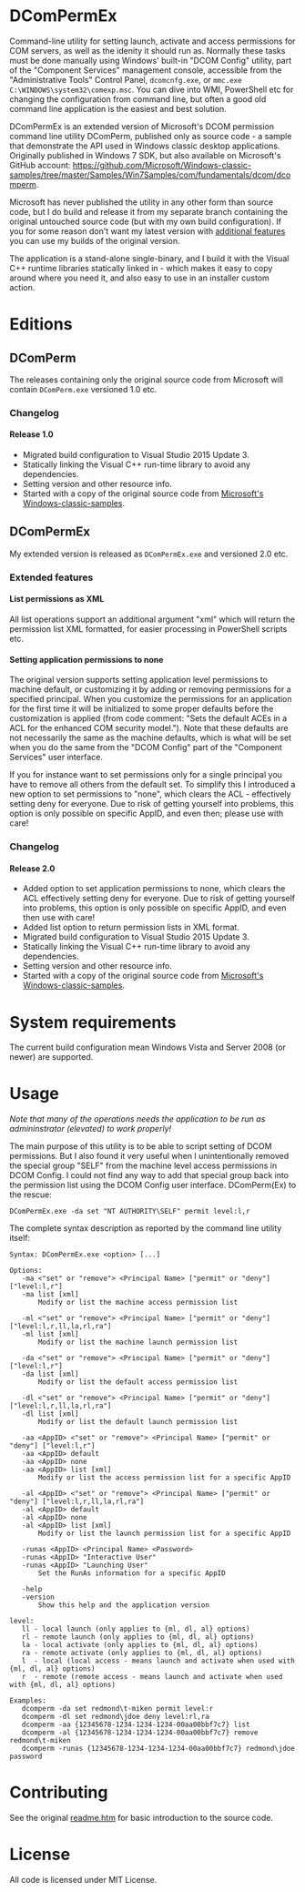 DComPermEx
==========

Command-line utility for setting launch, activate and access permissions for COM servers,
as well as the idenity it should run as. Normally these tasks must be done manually
using Windows' built-in "DCOM Config" utility, part of the "Component Services" management console,
accessible from the "Administrative Tools" Control Panel, `dcomcnfg.exe`, or `mmc.exe C:\WINDOWS\system32\comexp.msc`.
You can dive into WMI, PowerShell etc for changing the configuration from command line,
but often a good old command line application is the easiest and best solution.

DComPermEx is an extended version of Microsoft's DCOM permission command line utility DComPerm,
published only as source code - a sample that demonstrate the API used in Windows
classic desktop applications. Originally published in Windows 7 SDK, but also
available on Microsoft's GitHub account: https://github.com/Microsoft/Windows-classic-samples/tree/master/Samples/Win7Samples/com/fundamentals/dcom/dcomperm.

Microsoft has never published the utility in any other form than source code,
but I do build and release it from my separate branch containing the original
untouched source code (but with my own build configuration). If you for some
reason don't want my latest version with [additional features](#extended-features)
you can use my builds of the original version.

The application is a stand-alone single-binary, and I build it with the Visual C++
runtime libraries statically linked in - which makes it easy to copy around where
you need it, and also easy to use in an installer custom action.

Editions
========

## DComPerm

The releases containing only the original source code from Microsoft
will contain `DComPerm.exe` versioned 1.0 etc.

### Changelog

#### Release 1.0

* Migrated build configuration to Visual Studio 2015 Update 3.
* Statically linking the Visual C++ run-time library to avoid any dependencies.
* Setting version and other resource info.
* Started with a copy of the original source code from [Microsoft's Windows-classic-samples](https://github.com/Microsoft/Windows-classic-samples/tree/master/Samples/Win7Samples/com/fundamentals/dcom/dcomperm).

## DComPermEx

My extended version is released as `DComPermEx.exe` and versioned 2.0 etc.

### Extended features

#### List permissions as XML

All list operations support an additional argument "xml" which will return the permission
list XML formatted, for easier processing in PowerShell scripts etc.

#### Setting application permissions to none

The original version supports setting application level permissions to machine default,
or customizing it by adding or removing permissions for a specified principal. When you
customize the permissions for an application for the first time it will be initialized
to some proper defaults before the customization is applied (from code comment: "Sets
the default ACEs in a ACL for the enhanced COM security model."). Note that these defaults
are not necessarily the same as the machine defaults, which is what will be set when you
do the same from the "DCOM Config" part of the "Component Services" user interface.

If you for instance want to set permissions only for a single principal you have to
remove all others from the default set. To simplify this I introduced a new option to set
permissions to "none", which clears the ACL - effectively setting deny for everyone.
Due to risk of getting yourself into problems, this option is only possible on specific AppID,
and even then; please use with care!

### Changelog

#### Release 2.0

* Added option to set application permissions to none, which clears the ACL effectively setting deny for everyone.
Due to risk of getting yourself into problems, this option is only possible on specific AppID, and
even then use with care!
* Added list option to return permission lists in XML format.
* Migrated build configuration to Visual Studio 2015 Update 3.
* Statically linking the Visual C++ run-time library to avoid any dependencies.
* Setting version and other resource info.
* Started with a copy of the original source code from [Microsoft's Windows-classic-samples](https://github.com/Microsoft/Windows-classic-samples/tree/master/Samples/Win7Samples/com/fundamentals/dcom/dcomperm).

System requirements
===================

The current build configuration mean Windows Vista and Server 2008 (or newer) are supported.

Usage
=====

*Note that many of the operations needs the application to be run as admininstrator (elevated) to work properly!*

The main purpose of this utility is to be able to script setting of DCOM permissions.
But I also found it very useful when I unintentionally removed the special group "SELF"
from the machine level access permissions in DCOM Config. I could not find any way
to add that special group back into the permission list using the DCOM Config user
interface. DComPerm(Ex) to the rescue:

`DComPermEx.exe -da set "NT AUTHORITY\SELF" permit level:l,r`

The complete syntax description as reported by the command line utility itself:
 
```
Syntax: DComPermEx.exe <option> [...]

Options:
   -ma <"set" or "remove"> <Principal Name> ["permit" or "deny"] ["level:l,r"]
   -ma list [xml]
       Modify or list the machine access permission list

   -ml <"set" or "remove"> <Principal Name> ["permit" or "deny"] ["level:l,r,ll,la,rl,ra"]
   -ml list [xml]
       Modify or list the machine launch permission list

   -da <"set" or "remove"> <Principal Name> ["permit" or "deny"] ["level:l,r"]
   -da list [xml]
       Modify or list the default access permission list

   -dl <"set" or "remove"> <Principal Name> ["permit" or "deny"] ["level:l,r,ll,la,rl,ra"]
   -dl list [xml]
       Modify or list the default launch permission list

   -aa <AppID> <"set" or "remove"> <Principal Name> ["permit" or "deny"] ["level:l,r"]
   -aa <AppID> default
   -aa <AppID> none
   -aa <AppID> list [xml]
       Modify or list the access permission list for a specific AppID

   -al <AppID> <"set" or "remove"> <Principal Name> ["permit" or "deny"] ["level:l,r,ll,la,rl,ra"]
   -al <AppID> default
   -al <AppID> none
   -al <AppID> list [xml]
       Modify or list the launch permission list for a specific AppID

   -runas <AppID> <Principal Name> <Password>
   -runas <AppID> "Interactive User"
   -runas <AppID> "Launching User"
       Set the RunAs information for a specific AppID

   -help
   -version
       Show this help and the application version

level:
   ll - local launch (only applies to {ml, dl, al} options)  
   rl - remote launch (only applies to {ml, dl, al} options)  
   la - local activate (only applies to {ml, dl, al} options)  
   ra - remote activate (only applies to {ml, dl, al} options)  
   l  - local (local access - means launch and activate when used with {ml, dl, al} options)  
   r  - remote (remote access - means launch and activate when used with {ml, dl, al} options)  

Examples:
   dcomperm -da set redmond\t-miken permit level:r
   dcomperm -dl set redmond\jdoe deny level:rl,ra
   dcomperm -aa {12345678-1234-1234-1234-00aa00bbf7c7} list
   dcomperm -al {12345678-1234-1234-1234-00aa00bbf7c7} remove redmond\t-miken
   dcomperm -runas {12345678-1234-1234-1234-00aa00bbf7c7} redmond\jdoe password
```

Contributing
============

See the original [readme.htm](http://htmlpreview.github.io/?https://github.com/albertony/dcompermex/blob/master/readme.htm)
for basic introduction to the source code.

License
=======

All code is licensed under MIT License.

